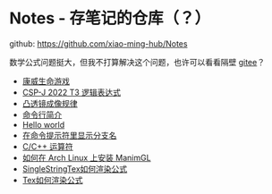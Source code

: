 # Notes - 存笔记的仓库（？）
github: <https://github.com/xiao-ming-hub/Notes>

数学公式问题挺大，但我不打算解决这个问题，也许可以看看隔壁 [gitee](https://gitee.com/a_Txy/Notes)？
- [康威生命游戏](conway-life/index.md)
- [CSP-J 2022 T3 逻辑表达式](csp-j_2022t3.md)
- [凸透镜成像规律](tu-tou-jing-cheng-xiang/note.md)
- [命令行简介](commandline.md)
- [Hello world](hello-world.md)
- [在命令提示符里显示分支名](git-ps1.md)
- [C/C++ 运算符](operator.md)
- [如何在 Arch Linux 上安装 ManimGL](manimgl-install-on-archlinux.md)
- [SingleStringTex如何渲染公式](SingleStringTex如何渲染公式.md)
- [Tex如何渲染公式](Tex如何渲染公式.md)
